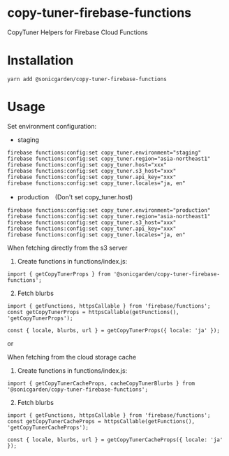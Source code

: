 # copy-tuner-firebase-functions

CopyTuner Helpers for Firebase Cloud Functions

# Installation

```
yarn add @sonicgarden/copy-tuner-firebase-functions
```

# Usage

Set environment configuration:

- staging

```
firebase functions:config:set copy_tuner.environment="staging"
firebase functions:config:set copy_tuner.region="asia-northeast1"
firebase functions:config:set copy_tuner.host="xxx"
firebase functions:config:set copy_tuner.s3_host="xxx"
firebase functions:config:set copy_tuner.api_key="xxx"
firebase functions:config:set copy_tuner.locales="ja, en"
```

- production　(Don't set copy_tuner.host)

```
firebase functions:config:set copy_tuner.environment="production"
firebase functions:config:set copy_tuner.region="asia-northeast1"
firebase functions:config:set copy_tuner.s3_host="xxx"
firebase functions:config:set copy_tuner.api_key="xxx"
firebase functions:config:set copy_tuner.locales="ja, en"
```

When fetching directly from the s3 server

1. Create functions in functions/index.js:

```
import { getCopyTunerProps } from '@sonicgarden/copy-tuner-firebase-functions';
```

2. Fetch blurbs

```
import { getFunctions, httpsCallable } from 'firebase/functions';
const getCopyTunerProps = httpsCallable(getFunctions(), 'getCopyTunerProps');

const { locale, blurbs, url } = getCopyTunerProps({ locale: 'ja' });
```

or

When fetching from the cloud storage cache

1. Create functions in functions/index.js:

```
import { getCopyTunerCacheProps, cacheCopyTunerBlurbs } from '@sonicgarden/copy-tuner-firebase-functions';
```

2. Fetch blurbs

```
import { getFunctions, httpsCallable } from 'firebase/functions';
const getCopyTunerCacheProps = httpsCallable(getFunctions(), 'getCopyTunerCacheProps');

const { locale, blurbs, url } = getCopyTunerCacheProps({ locale: 'ja' });
```
